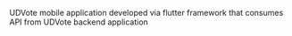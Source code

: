 UDVote mobile application developed via flutter framework that consumes API from UDVote backend application
